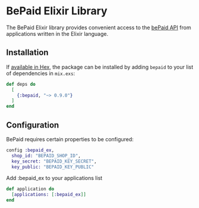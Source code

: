 # BePaid Elixir Library

The BePaid Elixir library provides convenient access to the [bePaid API](https://docs.bepaid.by/en/introduction) from applications written in the Elixir language.

## Installation

If [available in Hex](https://hex.pm/docs/publish), the package can be installed
by adding `bepaid` to your list of dependencies in `mix.exs`:

```elixir
def deps do
  [
    {:bepaid, "~> 0.9.0"}
  ]
end
```

## Configuration

BePaid requires certain properties to be configured:

```elixir
config :bepaid_ex,
  shop_id: "BEPAID_SHOP_ID",
  key_secret: "BEPAID_KEY_SECRET",
  key_public: "BEPAID_KEY_PUBLIC"
```

Add :bepaid_ex to your applications list

```elixir
def application do
  [applications: [:bepaid_ex]]
end
```
